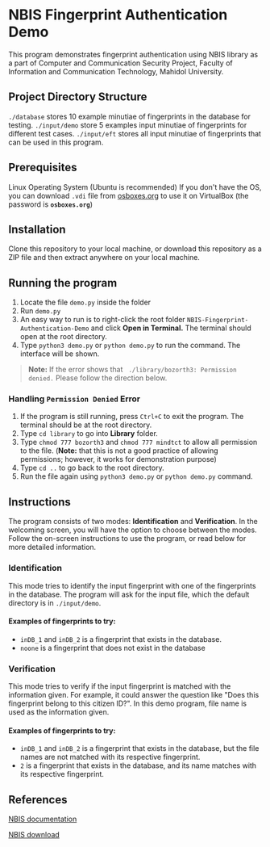 ﻿# NBIS Fingerprint Authentication Demo
This program demonstrates fingerprint authentication using NBIS library as a part of Computer and Communication Security Project, Faculty of Information and Communication Technology, Mahidol University.

## Project Directory Structure
`./database` stores 10 example minutiae of fingerprints in the database for testing.
`./input/demo` store 5 examples input minutiae of fingerprints for different test cases.
`./input/eft` stores all input minutiae of fingerprints that can be used in this program.


## Prerequisites
Linux Operating System (Ubuntu is recommended)
If you don't have the OS, you can download `.vdi` file from [osboxes.org](https://drive.google.com/file/d/14ZZhRCvC2kaMEY1TI0hJUl6jygnLg4oJ/view) to use it on VirtualBox (the password is **`osboxes.org`**)

## Installation
Clone this repository to your local machine, or download this repository as a ZIP file and then extract anywhere on your local machine.

## Running the program
 1. Locate the file `demo.py` inside the folder
 3. Run `demo.py`
 2. An easy way to run is to right-click the root folder `NBIS-Fingerprint-Authentication-Demo` and click **Open in Terminal.** The terminal should open at the root directory.
 3. Type `python3 demo.py` or `python demo.py` to run the command. The interface will be shown.

> **Note:** If the error shows that 
> ``` ./library/bozorth3: Permission denied.```
> Please follow the direction below.

### Handling `Permission Denied` Error
1. If the program is still running, press `Ctrl+C` to exit the program. The terminal should be at the root directory.
2. Type `cd library` to go into **Library** folder.
3. Type `chmod 777 bozorth3` and `chmod 777 mindtct` to allow all permission to the file.
(**Note:** that this is not a good practice of allowing permissions; however, it works for demonstration purpose)
5. Type `cd ..` to go back to the root directory.
6. Run the file again using `python3 demo.py` or `python demo.py` command.

## Instructions
The program consists of two modes: **Identification** and **Verification**.
In the welcoming screen, you will have the option to choose between the modes. Follow the on-screen instructions to use the program, or read below for more detailed information.

### Identification
This mode tries to identify the input fingerprint with one of the fingerprints in the database.
The program will ask for the input file, which the default directory is in `./input/demo`.

#### Examples of fingerprints to try:
- `inDB_1` and `inDB_2` is a fingerprint that exists in the database.
- `noone` is a fingerprint that does not exist in the database

### Verification
This mode tries to verify if the input fingerprint is matched with the information given. For example, it could answer the question like "Does this fingerprint belong to this citizen ID?". In this demo program, file name is used as the information given.

#### Examples of fingerprints to try:
- `inDB_1` and `inDB_2` is a fingerprint that exists in the database, but the file names are not matched with its respective fingerprint.
- `2` is a fingerprint that exists in the database, and its name matches with its respective fingerprint.

## References
[NBIS documentation](https://www.nist.gov/publications/users-guide-nist-biometric-image-software-nbis)

[NBIS download](https://www.nist.gov/itl/iad/image-group/products-and-services/image-group-open-source-server-nigos#Releases)
